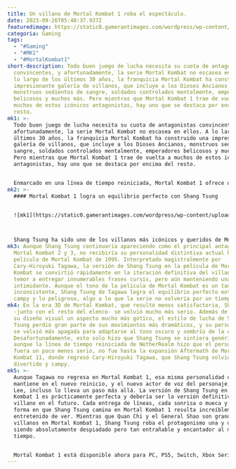 ```yaml
---
title: Un villano de Mortal Kombat 1 roba el espectáculo.
date: 2023-09-26T05:40:37.937Z
featuredimage: https://static0.gamerantimages.com/wordpress/wp-content/uploads/2023/09/mortal-kombat-1-shang-tsung-portal-question-mark.jpg?q=50&fit=contain&w=1140&h=&dpr=1.5
categoria: Gaming
tags:
  - "#Gaming"
  - "#MK1"
  - "#MortalKombat1"
short-description: Todo buen juego de lucha necesita su cuota de antagonistas
  convincentes, y afortunadamente, la serie Mortal Kombat no escasea en ellos. A
  lo largo de los últimos 30 años, la franquicia Mortal Kombat ha construido una
  impresionante galería de villanos, que incluye a los Dioses Ancianos,
  monstruos sedientos de sangre, soldados controlados mentalmente, emperadores
  belicosos y muchos más. Pero mientras que Mortal Kombat 1 trae de vuelta a
  muchos de estos icónicos antagonistas, hay uno que se destaca por encima del
  resto.
mk1: >-
  Todo buen juego de lucha necesita su cuota de antagonistas convincentes, y
  afortunadamente, la serie Mortal Kombat no escasea en ellos. A lo largo de los
  últimos 30 años, la franquicia Mortal Kombat ha construido una impresionante
  galería de villanos, que incluye a los Dioses Ancianos, monstruos sedientos de
  sangre, soldados controlados mentalmente, emperadores belicosos y muchos más.
  Pero mientras que Mortal Kombat 1 trae de vuelta a muchos de estos icónicos
  antagonistas, hay uno que se destaca por encima del resto.


  Enmarcado en una línea de tiempo reiniciada, Mortal Kombat 1 ofrece una nueva interpretación a algunos personajes icónicos y queridos. Aunque esta nueva interpretación cambia la historia de los personajes y su papel en la trama de Mortal Kombat 1, en su mayoría no cambia quiénes son en esencia. Pero en el caso de Shang Tsung, uno de los principales antagonistas de Mortal Kombat 1, prácticamente no hay cambios en su personaje, pero todo se ha llevado al máximo nivel, y es muy divertido de ver.
mk2: >-
  #### Mortal Kombat 1 logra un equilibrio perfecto con Shang Tsung


  ![mk1](https://static0.gamerantimages.com/wordpress/wp-content/uploads/2023/09/mortal-kombat-1-shang-tsung-fight.jpg?q=50&fit=crop&w=1500&dpr=1.5 "mk1")



  Shang Tsung ha sido uno de los villanos más icónicos y queridos de Mortal Kombat desde el principio. Hizo su debut en el primer Mortal Kombat de 1992 y asumió el papel de jefe final del juego. Aunque su diseño visual no es especialmente impresionante, los poderes de cambio de forma de Shang Tsung y sus ataques de magia verde lo diferencian de manera notable del resto del elenco original de Mortal Kombat. Sin embargo, debido a la falta de diálogo real o una narrativa adecuada en ese juego original, no se le dio mucha personalidad.
mk3: Aunque Shang Tsung continuaría apareciendo como el principal antagonista en
  Mortal Kombat 2 y 3, no recibiría su personalidad distintiva actual hasta la
  película de Mortal Kombat de 1995. Interpretado magistralmente por
  Cary-Hiroyuki Tagawa, la versión de Shang Tsung en la película de Mortal
  Kombat se convirtió rápidamente en la iteración definitiva del villano, sin
  temor a entregar innumerables frases cursis, pero aún manteniendo una actitud
  intimidante. Aunque el tono de la película de Mortal Kombat es un tanto
  inconsistente, Shang Tsung de Tagawa logra el equilibrio perfecto entre lo
  campy y lo peligroso, algo a lo que la serie no volvería por un tiempo.
mk4: En la era 3D de Mortal Kombat, que resultó menos satisfactoria, Shang Tsung
  -junto con el resto del elenco- se volvió mucho más serio. Además de darle a
  su diseño visual un aspecto mucho más gótico, el estilo de lucha de Shang
  Tsung perdió gran parte de sus movimientos más dramáticos, y su personalidad
  se volvió más apagada para adaptarse al tono oscuro y sombrío de la época.
  Desafortunadamente, esto solo hizo que Shang Tsung se sintiera genérico, y
  aunque la línea de tiempo reiniciada de NetherRealm hizo que el personaje
  fuera un poco menos serio, no fue hasta la expansión Aftermath de Mortal
  Kombat 11, donde regresó Cary-Hiroyuki Tagawa, que Shang Tsung volvió a ser
  divertido y campy.
mk5: >-
  Aunque Tagawa no regresa en Mortal Kombat 1, esa misma personalidad campy se
  mantiene en el nuevo reinicio, y el nuevo actor de voz del personaje, Alan
  Lee, incluso lo lleva un paso más allá. La versión de Shang Tsung en Mortal
  Kombat 1 es prácticamente perfecta y debería ser la versión definitiva del
  villano en el futuro. Cada entrega de líneas, cada sonrisa o mueca y hasta la
  forma en que Shang Tsung camina en Mortal Kombat 1 resulta increíblemente
  entretenido de ver. Mientras que Quan Chi y el General Shao son grandes
  villanos en Mortal Kombat 1, Shang Tsung roba el protagonismo una y otra vez,
  siendo absolutamente despiadado pero tan entrañable y encantador al mismo
  tiempo.


  Mortal Kombat 1 está disponible ahora para PC, PS5, Switch, Xbox Series X/S.
---
```

